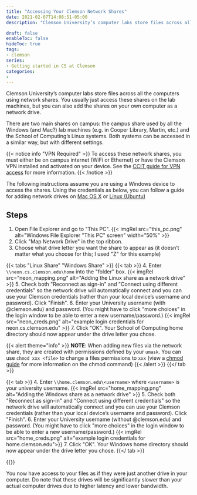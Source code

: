 ```yaml
---
title: "Accessing Your Clemson Network Shares"
date: 2021-02-07T14:08:51-05:00
description: "Clemson University’s computer labs store files across all the computers using network shares. You usually just access these shares on the lab machines, but you can also add the shares on your own computer as a network drive."

draft: false
enableToc: false
hideToc: true
tags:
- clemson
series:
- Getting started in CS at Clemson
categories:
- 
---
```

<!-- spell-checker:ignore CCIT creds  -->

Clemson University’s computer labs store files across all the computers using network shares. You usually just access these shares on the lab machines, but you can also add the shares on your own computer as a network drive.

There are two main shares on campus: the campus share used by all the Windows (and Mac?) lab machines (e.g. in Cooper Library, Martin, etc.) and the School of Computing’s Linux systems. Both systems can be accessed in a similar way, but with different settings.

{{< notice info "VPN Required" >}}
To access these network shares, you must either be on campus internet (WiFi or Ethernet) or have the Clemson VPN installed and activated on your device. See the [CCIT guide for VPN access]( https://ccit.clemson.edu/services/network-phones-cable/network/vpn/
) for more information.
{{< /notice >}}

The following instructions assume you are using a Windows device to access the shares. Using the credentials as below, you can follow a guide for adding network drives on [Mac OS X]( https://it.cornell.edu/computer-recommendations/how-map-drive-mac-os-x
) or [Linux (Ubuntu)]( https://confluence.uconn.edu/ikb/file-storage/enterprise-file-services/mapping-a-network-drive-on-linux#MappingaNetworkDriveonLinux-GraphicalOption(UbuntuDesktop))

## Steps

1. Open File Explorer and go to "This PC". {{< imgRel src="this_pc.png" alt="Windows File Explorer \"This PC\" screen" width="50%" >}}
2. Click "Map Network Drive" in the top ribbon.
3. Choose what drive letter you want the share to appear as (it doesn’t matter what you choose for this; I used "Z" for this example)

{{< tabs "Linux Share" "Windows Share" >}}
  {{< tab >}}
  4. Enter `\\neon.cs.clemson.edu\home` into the "folder" box. {{< imgRel src="neon_mapping.png" alt="Adding the Linux share as a network drive" >}}
  5. Check both "Reconnect as sign-in" and "Connect using different credentials" so the network drive will automatically connect and you can use your Clemson credentials (rather than your local device’s username and password). Click "Finish".
  6. Enter your University username (with @clemson.edu) and password. (You might have to click "more choices" in the login window to be able to enter a new username/password.)
  {{< imgRel src="neon_creds.png" alt="example login credentials for neon.cs.clemson.edu" >}}
  7. Click "OK". Your School of Computing home directory should now appear under the drive letter you chose.

  {{< alert theme="info" >}}
  **NOTE**: When adding new files via the network share, they are created with permissions defined by your `umask`. You can use `chmod xxx <file>` to change a files permissions to `xxx` (view a [chmod guide](https://www.computerhope.com/unix/uchmod.htm) for more information on the chmod command)
  {{< /alert >}}
  {{</ tab >}}

  {{< tab >}}
  4. Enter `\\home.clemson.edu\<username>` where `<username>` is your university username. {{< imgRel src="home_mapping.png" alt="Adding the Windows share as a network drive" >}}
  5. Check both "Reconnect as sign-in" and "Connect using different credentials" so the network drive will automatically connect and you can use your Clemson credentials (rather than your local device’s username and password). Click "Finish".
  6. Enter your University username (without @clemson.edu) and password. (You might have to click "more choices" in the login window to be able to enter a new username/password.)
  {{< imgRel src="home_creds.png" alt="example login credentials for home.clemson.edu">}}
  7. Click "OK". Your Windows home directory should now appear under the drive letter you chose.
  {{</ tab >}}

{{</tabs>}}

You now have access to your files as if they were just another drive in your computer. Do note that these drives will be significantly slower than your actual computer drives due to higher latency and lower bandwidth.
